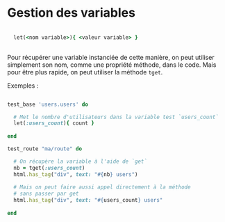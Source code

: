 # Gestion des variables

~~~ruby

  let(<nom variable>){ <valeur variable> }
    
~~~

Pour récupérer une variable instanciée de cette manière, on peut utiliser simplement son nom, comme une propriété méthode, dans le code. Mais pour être plus rapide, on peut utiliser la méthode `tget`.

Exemples&nbsp;:

~~~ruby

test_base 'users.users' do

  # Met le nombre d'utilisateurs dans la variable test `users_count`
  let(:users_count){ count }
  
end

test_route "ma/route" do

  # On récupère la variable à l'aide de `get`
  nb = tget(:users_count)
  html.has_tag("div", text: "#{nb} users")
  
  # Mais on peut faire aussi appel directement à la méthode
  # sans passer par get
  html.has_tag("div", text: "#{users_count} users"
  
end